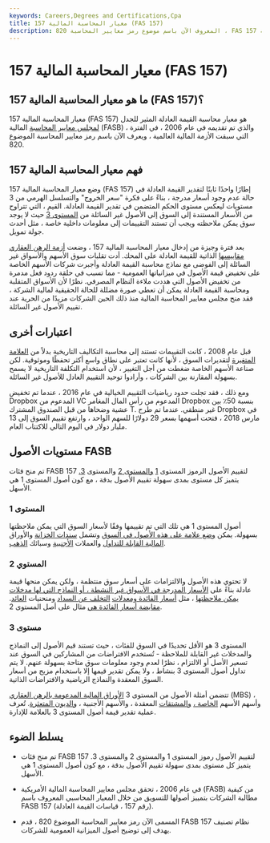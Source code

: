 ```yaml
---
keywords: Careers,Degrees and Certifications,Cpa
title: معيار المحاسبة المالية 157 (FAS 157)
description: المعروف الآن باسم موضوع رمز معايير المحاسبة 820 ، FAS 157 هو معيار محاسبة القيمة العادلة لمجلس معايير المحاسبة المالية (FASB).
---
```


# معيار المحاسبة المالية 157 (FAS 157)
## ما هو معيار المحاسبة المالية 157 (FAS 157)؟

معيار المحاسبة المالية 157 (FAS 157) هو معيار محاسبة القيمة العادلة المثير للجدل [لمجلس معايير المحاسبة](/fasb) المالية (FASB) ، والذي تم تقديمه في عام 2006 ، في الفترة التي سبقت الأزمة المالية العالمية ، ويعرف الآن باسم رمز معايير المحاسبة الموضوع 820.

## فهم معيار المحاسبة المالية 157

وضع معيار المحاسبة المالية 157 (FAS 157) إطارًا واحدًا ثابتًا لتقدير القيمة العادلة في حالة عدم وجود أسعار مدرجة ، بناءً على فكرة "سعر الخروج" والتسلسل الهرمي من 3 مستويات ليعكس مستوى الحكم المتضمن في تقدير القيمة العادلة. القيم ، التي تتراوح من الأسعار المستندة إلى السوق إلى الأصول غير السائلة من [المستوى 3](/level3_assets) حيث لا يوجد سوق يمكن ملاحظته ويجب أن تستند التقييمات إلى معلومات داخلية خاصة ، مثل أحدث جولة تمويل.

بعد فترة وجيزة من إدخال معيار المحاسبة المالية 157 ، وضعت [أزمة الرهن العقاري مقاييسها](/subprime-meltdown) الذاتية للقيمة العادلة على المحك. أدت تقلبات سوق الأسهم والأسواق غير السائلة إلى الفوضى مع نماذج محاسبة القيمة العادلة وأجبرت شركات الأسهم الخاصة على تخفيض قيمة الأصول في ميزانياتها العمومية - مما تسبب في حلقة ردود فعل مدمرة من تخفيض الأصول التي هددت ملاءة النظام المصرفي. نظرًا لأن الأسواق المتقلبة ومحاسبة القيمة العادلة يمكن أن تعطي صورة مضللة للحالة الحقيقية لمالية الشركة ، فقد منح مجلس معايير المحاسبة المالية منذ ذلك الحين الشركات مزيدًا من الحرية عند تقييم الأصول غير السائلة.

## اعتبارات أخرى

قبل عام 2008 ، كانت التقييمات تستند إلى محاسبة التكاليف التاريخية بدلاً من [العلامة المتغيرة](/marktomarket) لتقديرات السوق ، لأنها كانت تعتبر على نطاق واسع أكثر تحفظًا وموثوقية. لكن صناعة الأسهم الخاصة ضغطت من أجل التغيير ، لأن استخدام التكلفة التاريخية لا يسمح بسهولة المقارنة بين الشركات ، وأرادوا توحيد التقييم العادل للأصول غير السائلة.

ومع ذلك ، فقد تجلت حدود رياضيات التقييم الخيالية في عام 2016 ، عندما تم تخفيض Dropbox المدعوم من VC المدعوم من رأس المال المغامر Dropbox بنسبة 50٪ بين عشية وضحاها من قبل الصندوق المشترك T. غير منطقي. عندما تم طرح Dropbox في مارس 2018 ، فتحت أسهمها بسعر 29 دولارًا للسهم الواحد ، وارتفع تقييم السوق إلى 13 مليار دولار في اليوم التالي للاكتتاب العام.

## مستويات الأصول FASB

تم منح فئات FASB 157 لتقييم الأصول الرموز المستوى [1](/level1_assets) [والمستوى 2](/level2_assets) والمستوى [3.](/level3_assets) يتميز كل مستوى بمدى سهولة تقييم الأصول بدقة ، مع كون أصول المستوى 1 هي الأسهل.

### المستوى 1

أصول المستوى 1 هي تلك التي تم تقييمها وفقًا لأسعار السوق التي يمكن ملاحظتها بسهولة. يمكن [وضع علامة على هذه الأصول في السوق](/marktomarket) وتشمل [سندات الخزانة](/treasurybill) والأوراق [المالية القابلة للتداول](/marketablesecurities) والعملات [الأجنبية](/foreign-exchange) وسبائك [الذهب](/bullion).

### المستوي 2

لا تحتوي هذه الأصول والالتزامات على أسعار سوق منتظمة ، ولكن يمكن منحها قيمة عادلة بناءً على [الأسعار المدرجة في الأسواق غير النشطة ، أو النماذج التي لها مدخلات يمكن ملاحظتها](/quoted-price) ، مثل [أسعار الفائدة ومعدلات](/interestrate) [التخلف عن السداد](/defaultrate) ومنحنيات [العائد](/yieldcurve). [مقايضة أسعار الفائدة هي](/interestrateswap) مثال على أصل المستوى 2.

### مستوى 3

المستوى 3 هو الأقل تحديدًا في السوق للفئات ، حيث تستند قيم الأصول إلى النماذج والمدخلات غير القابلة للملاحظة - تُستخدم الافتراضات من المشاركين في السوق عند تسعير الأصل أو الالتزام ، نظرًا لعدم وجود معلومات سوق متاحة بسهولة عنهم. لا يتم تداول أصول المستوى 3 بنشاط ، ولا يمكن تقدير قيمها إلا باستخدام مزيج من أسعار السوق المعقدة والنماذج الرياضية والافتراضات الذاتية.

تتضمن أمثلة الأصول من المستوى 3 [الأوراق المالية المدعومة بالرهن العقاري](/mbs) (MBS) ، وأسهم الأسهم [الخاصة ،](/privateequity) [والمشتقات](/derivative) المعقدة ، والأسهم الأجنبية ، [والديون المتعثرة](/distressedsecurities). تُعرف عملية تقدير قيمة أصول المستوى 3 بالعلامة للإدارة.

## يسلط الضوء

- تم منح فئات FASB 157 لتقييم الأصول رموز المستوى 1 والمستوى 2 والمستوى 3. يتميز كل مستوى بمدى سهولة تقييم الأصول بدقة ، مع كون أصول المستوى 1 هي الأسهل.

- في عام 2006 ، تحقق مجلس معايير المحاسبة المالية الأمريكية (FASB) من كيفية مطالبة الشركات بتمييز أصولها للتسويق من خلال المعيار المحاسبي المعروف باسم FASB 157 (رقم 157 ، قياسات القيمة العادلة).

- المسمى الآن رمز معايير المحاسبة الموضوع 820 ، قدم FASB 157 نظام تصنيف يهدف إلى توضيح أصول الميزانية العمومية للشركات.

